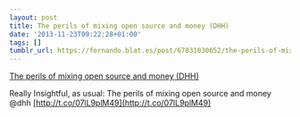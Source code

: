```yaml
---
layout: post
title: The perils of mixing open source and money (DHH)
date: '2013-11-23T09:22:28+01:00'
tags: []
tumblr_url: https://fernando.blat.es/post/67831030652/the-perils-of-mixing-open-source-and-money-dhh
---
```

[The perils of mixing open source and money (DHH)](http://david.heinemeierhansson.com/2013/the-perils-of-mixing-open-source-and-money.html)  

Really Insightful, as usual: The perils of mixing open source and money @dhh [http://t.co/07lL9plM49](http://t.co/07lL9plM49)
